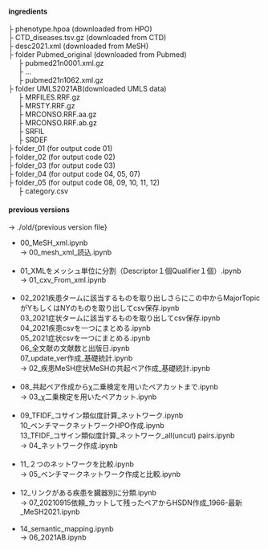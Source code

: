 #### ingredients
├ phenotype.hpoa (downloaded from HPO)  
├ CTD_diseases.tsv.gz (downloaded from CTD)  
├ desc2021.xml (downloaded from MeSH)  
├ folder Pubmed_original (downloaded from Pubmed)  
&nbsp;&nbsp;&nbsp;&nbsp;&nbsp;├ pubmed21n0001.xml.gz  
&nbsp;&nbsp;&nbsp;&nbsp;&nbsp;├ ...  
&nbsp;&nbsp;&nbsp;&nbsp;&nbsp;├ pubmed21n1062.xml.gz  
├ folder UMLS2021AB(downloaded UMLS data)  
&nbsp;&nbsp;&nbsp;&nbsp;&nbsp;├ MRFILES.RRF.gz  
&nbsp;&nbsp;&nbsp;&nbsp;&nbsp;├ MRSTY.RRF.gz  
&nbsp;&nbsp;&nbsp;&nbsp;&nbsp;├ MRCONSO.RRF.aa.gz  
&nbsp;&nbsp;&nbsp;&nbsp;&nbsp;├ MRCONSO.RRF.ab.gz  
&nbsp;&nbsp;&nbsp;&nbsp;&nbsp;├ SRFIL  
&nbsp;&nbsp;&nbsp;&nbsp;&nbsp;├ SRDEF  
├ folder_01 (for output code 01)  
├ folder_02 (for output code 02)  
├ folder_03 (for output code 03)  
├ folder_04 (for output code 04, 05, 07)  
├ folder_05  (for output code 08, 09, 10, 11, 12)  
&nbsp;&nbsp;&nbsp;&nbsp;&nbsp;├ category.csv 
#### previous versions
-> ./old/{previous version file}
 - 00_MeSH_xml.ipynb  
-> 00_mesh_xml_読込.ipynb  
&nbsp;
 - 01_XMLをメッシュ単位に分割（Descriptor１個Qualifier１個）.ipynb  
-> 01_cxv_From_xml.ipynb  
&nbsp;
 - 02_2021疾患タームに該当するものを取り出しさらにこの中からMajorTopicがYもしくはNYのものを取り出してcsv保存.ipynb  
   03_2021症状タームに該当するものを取り出してcsv保存.ipynb  
   04_2021疾患csvを一つにまとめる.ipynb  
   05_2021症状csvを一つにまとめる.ipynb  
   06_全文献の文献数と出版日.ipynb  
   07_update_ver作成_基礎統計.ipynb  
-> 02_疾患MeSH症状MeSHの共起ペア作成_基礎統計.ipynb  
&nbsp;
 - 08_共起ペア作成からχ二乗検定を用いたペアカットまで.ipynb  
-> 03_χ二乗検定を用いたペアカット.ipynb  
&nbsp;
 - 09_TFIDF_コサイン類似度計算_ネットワーク.ipynb  
   10_ベンチマークネットワークHPO作成.ipynb  
   13_TFIDF_コサイン類似度計算_ネットワーク_all(uncut) pairs.ipynb   
-> 04_ネットワーク作成.ipynb  
&nbsp;
 - 11_２つのネットワークを比較.ipynb  
-> 05_ベンチマークネットワーク作成と比較.ipynb  
&nbsp;
 - 12_リンクがある疾患を臓器別に分類.ipynb  
-> 07_20210915依頼_カットして残ったペアからHSDN作成_1966-最新_MeSH2021.ipynb  
&nbsp;
 - 14_semantic_mapping.ipynb  
-> 06_2021AB.ipynb  